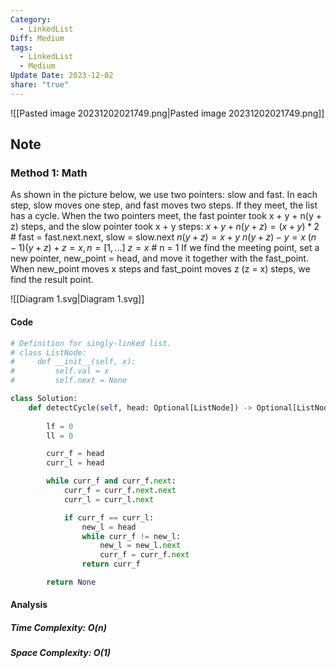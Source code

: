 ```yaml
---
Category:
  - LinkedList
Diff: Medium
tags:
  - LinkedList
  - Medium
Update Date: 2023-12-02
share: "true"
---
```


![[Pasted image 20231202021749.png|Pasted image 20231202021749.png]]
## Note

### Method 1: Math
As shown in the picture below, we use two pointers: slow and fast. In each step, slow moves one step, and fast moves two steps. If they meet, the list has a cycle. 
When the two pointers meet, the fast pointer took x + y + n(y + z) steps, and the slow pointer took x + y steps:
$x + y + n(y + z) = (x + y) * 2$  # fast = fast.next.next, slow = slow.next
$n(y + z) = x + y$
$n(y + z) - y= x$
$(n - 1)(y + z) + z= x, n = [1,...]$ 
$z= x$ # n = 1
If we find the meeting point, set a new pointer, new_point = head, and move it together with the fast_point. When new_point moves x steps and fast_point moves z (z = x) steps, we find the result point.

![[Diagram 1.svg|Diagram 1.svg]]
#### Code
```python
# Definition for singly-linked list.
# class ListNode:
#     def __init__(self, x):
#         self.val = x
#         self.next = None

class Solution:
    def detectCycle(self, head: Optional[ListNode]) -> Optional[ListNode]:
        
        lf = 0
        ll = 0

        curr_f = head
        curr_l = head

        while curr_f and curr_f.next:
            curr_f = curr_f.next.next
            curr_l = curr_l.next

            if curr_f == curr_l:
                new_l = head
                while curr_f != new_l:
                    new_l = new_l.next
                    curr_f = curr_f.next
                return curr_f

        return None
```
#### Analysis
##### Time Complexity: $O(n)$
##### Space Complexity: $O(1)$


